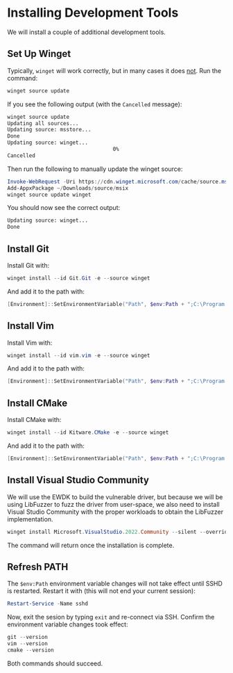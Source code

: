 # Installing Development Tools

We will install a couple of additional development tools.

## Set Up Winget

Typically, `winget` will work correctly, but in many cases it does [not](https://github.com/microsoft/winget-cli/issues/1348). Run the command:

```powershell
winget source update
```

If you see the following output (with the `Cancelled` message):

```txt
winget source update
Updating all sources...
Updating source: msstore...
Done
Updating source: winget...
                                  0%
Cancelled
```
Then run the following to manually update the winget source:


```powershell
Invoke-WebRequest -Uri https://cdn.winget.microsoft.com/cache/source.msix -OutFile ~/Downloads/source.msix
Add-AppxPackage ~/Downloads/source/msix
winget source update winget
```

You should now see the correct output:

```txt
Updating source: winget...
Done
```

## Install Git

Install Git with:

```powershell
winget install --id Git.Git -e --source winget
```

And add it to the path with:

```powershell
[Environment]::SetEnvironmentVariable("Path", $env:Path + ";C:\Program Files\Git\bin", "Machine")
```

## Install Vim

Install Vim with:

```powershell
winget install --id vim.vim -e --source winget
```

And add it to the path with:

```powershell
[Environment]::SetEnvironmentVariable("Path", $env:Path + ";C:\Program Files\Vim\vim90", "Machine")
```

## Install CMake

Install CMake with:

```powershell
winget install --id Kitware.CMake -e --source winget
```

And add it to the path with:


```powershell
[Environment]::SetEnvironmentVariable("Path", $env:Path + ";C:\Program Files\CMake\bin", "Machine")
```

## Install Visual Studio Community

We will use the EWDK to build the vulnerable driver, but because we will be using
LibFuzzer to fuzz the driver from user-space, we also need to install Visual Studio
Community with the proper workloads to obtain the LibFuzzer implementation.

```powershell
winget install Microsoft.VisualStudio.2022.Community --silent --override "--wait --quiet --addProductLang En-us --add Microsoft.VisualStudio.Workload.NativeDesktop --add Microsoft.VisualStudio.Component.VC.ASAN --add Microsoft.VisualStudio.Component.VC.ATL --add Microsoft.VisualStudio.Component.VC.Tools.x86.x64 --add Microsoft.VisualStudio.Component.Windows11SDK.22621 --add Microsoft.Component.VC.Runtime.UCRTSDK --add Microsoft.VisualStudio.Workload.CoreEditor"
```

The command will return once the installation is complete.

## Refresh PATH

The `$env:Path` environment variable changes will not take effect until SSHD is restarted. Restart it with (this will not end your current session):

```powershell
Restart-Service -Name sshd
```

Now, exit the sesion by typing `exit` and re-connect via SSH. Confirm the
environment variable changes took effect:

```powershell
git --version
vim --version
cmake --version
```

Both commands should succeed.

